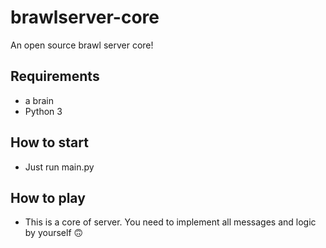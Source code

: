 # brawlserver-core
An open source brawl server core!

## Requirements
- a brain
- Python 3

## How to start
- Just run main.py

## How to play
- This is a core of server. You need to implement all messages and logic by yourself 🙃
